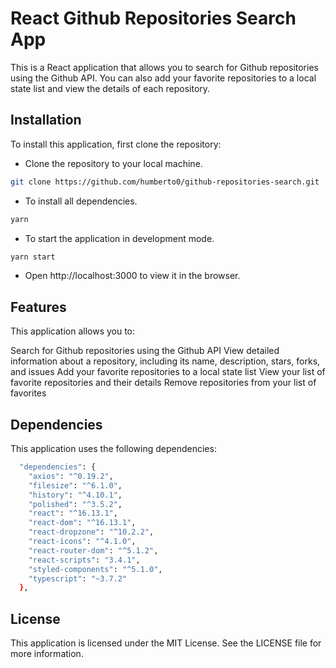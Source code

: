 # React Github Repositories Search App

This is a React application that allows you to search for Github repositories using the Github API. You can also add your favorite repositories to a local state list and view the details of each repository.

## Installation

To install this application, first clone the repository:

* Clone the repository to your local machine.

```bash
git clone https://github.com/humberto0/github-repositories-search.git
```

* To install all dependencies.

```bash
yarn
```
* To start the application in development mode.

```bash
yarn start
```
* Open http://localhost:3000 to view it in the browser.

## Features

This application allows you to:

Search for Github repositories using the Github API
View detailed information about a repository, including its name, description, stars, forks, and issues
Add your favorite repositories to a local state list
View your list of favorite repositories and their details
Remove repositories from your list of favorites

## Dependencies
This application uses the following dependencies:

```bash
  "dependencies": {
    "axios": "^0.19.2",
    "filesize": "^6.1.0",
    "history": "^4.10.1",
    "polished": "^3.5.2",
    "react": "^16.13.1",
    "react-dom": "^16.13.1",
    "react-dropzone": "^10.2.2",
    "react-icons": "^4.1.0",
    "react-router-dom": "^5.1.2",
    "react-scripts": "3.4.1",
    "styled-components": "^5.1.0",
    "typescript": "~3.7.2"
  },

```


## License

This application is licensed under the MIT License. See the LICENSE file for more information.




